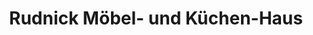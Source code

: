 ---
title: "Rudnick Möbel- und Küchen-Haus"
url: /aurich/rudnick-moebel-und-kuechen-haus/
shop: Möbel
---